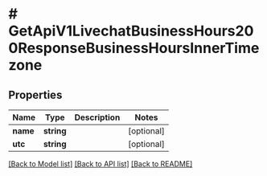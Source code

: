 # # GetApiV1LivechatBusinessHours200ResponseBusinessHoursInnerTimezone

## Properties

Name | Type | Description | Notes
------------ | ------------- | ------------- | -------------
**name** | **string** |  | [optional]
**utc** | **string** |  | [optional]

[[Back to Model list]](../../README.md#models) [[Back to API list]](../../README.md#endpoints) [[Back to README]](../../README.md)

